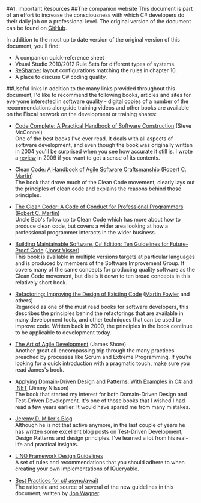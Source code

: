 <!--
NOTE: Requires Markdown Extra. See http://michelf.ca/projects/php-markdown/extra/
 --> 

#A1. Important Resources
##The companion website
This document is part of an effort to increase the consciousness with which C# developers do their daily job on a professional level. The original version of the document can be found on [GitHub](https://github.com/dennisdoomen/CSharpGuidelines/releases).

In addition to the most up to date version of the original version of this document, you'll find:

- A companion quick-reference sheet
- Visual Studio 2010/2012 Rule Sets for different types of systems.
- [ReSharper](http://www.jetbrains.com/resharper/download/) layout configurations matching the rules in chapter 10.
- A place to discuss C# coding quality.

##Useful links
In addition to the many links provided throughout this document, I'd like to recommend the following books, articles and sites for everyone interested in software quality - digital copies of a number of the recommendations alongside training videos and other books are available on the Fiscal network on the development or training shares:

* [Code Complete: A Practical Handbook of Software Construction](http://www.amazon.co.uk/Code-Complete-Practical-Handbook-Construction/dp/0735619670) (Steve McConnel)  
One of the best books I've ever read. It deals with all aspects of software development, and even though the book was originally written in 2004 you'll be surprised when you see how accurate it still is. I wrote a [review](http://www.continuousimprover.com/2009/07/book-review-code-complete-2nd-edition.html) in 2009 if you want to get a sense of its contents.

* [Clean Code: A Handbook of Agile Software Craftsmanship](http://www.amazon.co.uk/Clean-Code-Handbook-Software-Craftsmanship/dp/0132350882) ([Robert C. Martin](http://www.objectmentor.com/omTeam/martin_r.html))  
The book that drove much of the Clean Code movement, clearly lays out the principles of clean code and explains the reasons behind those principles.

* [The Clean Coder: A Code of Conduct for Professional Programmers](http://www.amazon.co.uk/Clean-Coder-Conduct-Professional-Programmers/dp/0137081073) ([Robert C. Martin](http://www.objectmentor.com/omTeam/martin_r.html))  
Uncle Bob's follow up to Clean Code which has more about how to produce clean code, but covers a wider area looking at how a professional programmer interacts in the wider business.

* [Building Maintainable Software, C# Edition: Ten Guidelines for Future-Proof Code](https://www.amazon.co.uk/Building-Maintainable-Software-Guidelines-Future-Proof/dp/1491954523/) ([Joost Visser](http://www.cs.ru.nl/J.Visser/))  
This book is available in multiple versions targets at particular languages and is produced by members of the Software Improvement Group. It covers many of the same concepts for producing quality software as the Clean Code movement, but distils it down to ten broad concepts in this relatively short book.

* [Refactoring: Improving the Design of Existing Code](https://www.amazon.co.uk/Refactoring-Improving-Existing-Addison-Wesley-Technology-ebook/dp/B007WTFWJ6/) ([Martin Fowler](http://www.martinfowler.com/) and others)  
Regarded as one of the must read books for software developers, this describes the principles behind the refactorings that are available in many development tools, and other techniques that can be used to improve code. Written back in 2000, the principles in the book continue to be applicable to development today.

* [The Art of Agile Development](http://www.amazon.co.uk/Art-Agile-Development-James-Shore/dp/0596527675) (James Shore)  
Another great all-encompassing trip through the many practices preached by processes like Scrum and Extreme Programming. If you're looking for a quick introduction with a pragmatic touch, make sure you read James's book.

* [Applying Domain-Driven Design and Patterns: With Examples in C# and .NET](http://www.amazon.co.uk/Applying-Domain-Driven-Design-Patterns-Examples/dp/0321268202) (Jimmy Nilsson)  
The book that started my interest for both Domain-Driven Design and Test-Driven Development. It's one of those books that I wished I had read a few years earlier. It would have spared me from many mistakes.

* [Jeremy D. Miller's Blog](http://codebetter.com/blogs/jeremy.miller/)  
Although he is not that active anymore, in the last couple of years he has written some excellent blog posts on Test-Driven Development, Design Patterns and design principles. I've learned a lot from his real-life and practical insights.

* [LINQ Framework Design Guidelines](http://blogs.msdn.com/b/mirceat/archive/2008/03/13/linq-framework-design-guidelines.aspx)  
A set of rules and recommendations that you should adhere to when creating your own implementations of IQueryable.

* [Best Practices for c# async/await](http://code.jonwagner.com/2012/09/06/best-practices-for-c-asyncawait/)  
The rationale and source of several of the new guidelines in this document, written by [Jon Wagner](https://twitter.com/jonwagnerdotcom).